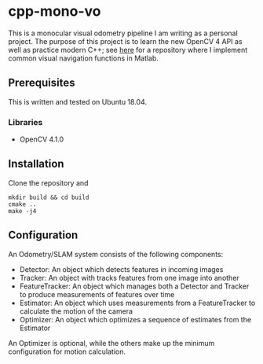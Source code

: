 # cpp-mono-vo

This is a monocular visual odometry pipeline I am writing as a personal project.
The purpose of this project is to learn the new OpenCV 4 API as well as practice modern C++; see 
[here](https://github.com/mattboler/matlab-VO) for a repository where I 
implement common visual navigation functions in Matlab.

## Prerequisites

This is written and tested on Ubuntu 18.04.

### Libraries

* OpenCV 4.1.0

## Installation

Clone the repository and

```
mkdir build && cd build
cmake ..
make -j4
```

## Configuration

An Odometry/SLAM system consists of the following components:

* Detector: An object which detects features in incoming images
* Tracker: An object with tracks features from one image into another
* FeatureTracker: An object which manages both a Detector and Tracker to produce measurements of features over time
* Estimator: An object which uses measurements from a FeatureTracker to calculate the motion of the camera
* Optimizer: An object which optimizes a sequence of estimates from the Estimator

An Optimizer is optional, while the others make up the minimum configuration for motion calculation.
